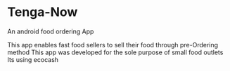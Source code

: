 # Tenga-Now
An android food ordering App

This app enables fast food sellers to sell their food through pre-Ordering method
This app was developed for the sole purpose of small food outlets
Its using ecocash


